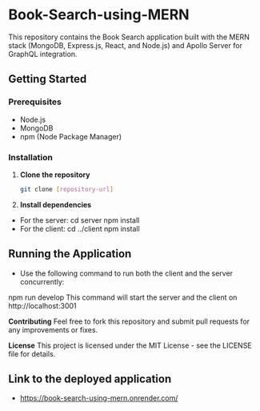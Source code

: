 # Book-Search-using-MERN

This repository contains the Book Search application built with the MERN stack (MongoDB, Express.js, React, and Node.js) and Apollo Server for GraphQL integration.

## Getting Started

### Prerequisites

- Node.js
- MongoDB
- npm (Node Package Manager)

### Installation

1. **Clone the repository**
   ```bash
   git clone [repository-url]

2. **Install dependencies**
- For the server:
cd server
npm install
- For the client:
cd ../client
npm install

## Running the Application
- Use the following command to run both the client and the server concurrently:

npm run develop
This command will start the server and the client on http://localhost:3001 

**Contributing**
Feel free to fork this repository and submit pull requests for any improvements or fixes.

**License**
This project is licensed under the MIT License - see the LICENSE file for details.

## Link to the deployed application

- https://book-search-using-mern.onrender.com/